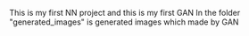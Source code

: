This is my first NN project and this is my first GAN
 
 In the folder "generated_images" is generated images which made by GAN
